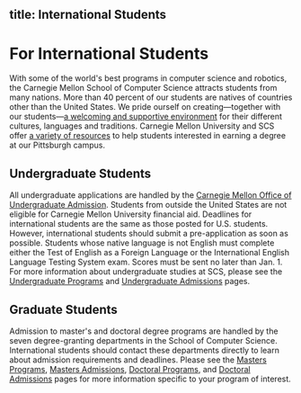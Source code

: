title: International Students
---
# For International Students

With some of the world's best programs in computer science and robotics, the Carnegie Mellon School of Computer Science attracts students from many nations. More than 40 percent of our students are natives of countries other than the United States. We pride ourself on creating—together with our students—[a welcoming and supportive environment](http://www.studentaffairs.cmu.edu/oie/forstu/index.html) for their different cultures, languages and traditions. Carnegie Mellon University and SCS offer [a variety of resources](http://www.studentaffairs.cmu.edu/oie/forscho/index.html) to help students interested in earning a degree at our Pittsburgh campus.

## Undergraduate Students

All undergraduate applications are handled by the [Carnegie Mellon Office of Undergraduate Admission](http://admission.enrollment.cmu.edu/pages/international-admission-requirements). Students from outside the United States are not eligible for Carnegie Mellon University financial aid. Deadlines for international students are the same as those posted for U.S. students. However, international students should submit a pre-application as soon as possible. Students whose native language is not English must complete either the Test of English as a Foreign Language or the International English Language Testing System exam. Scores must be sent no later than Jan. 1. For more information about undergraduate studies at SCS, please see the [Undergraduate Programs](/undergraduate-programs) and [Undergraduate Admissions](/undergraduate-admissions) pages.

## Graduate Students

Admission to master's and doctoral degree programs are handled by the seven degree-granting departments in the School of Computer Science. International students should contact these departments directly to learn about admission requirements and deadlines. Please see the [Masters Programs](/masters-programs), [Masters Admissions](/masters-admissions), [Doctoral Programs](doctoral-programs), and [Doctoral Admissions](/doctoral-admissions) pages for more information specific to your program of interest.
